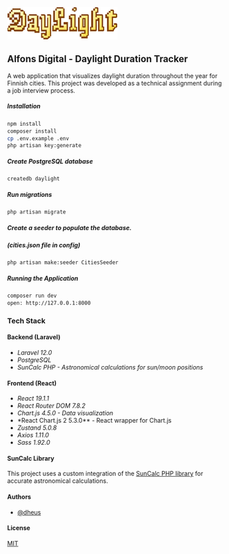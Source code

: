![DayLight Logo](https://raw.githubusercontent.com/dheus/DayLight/main/public/logo.png)

## Alfons Digital - Daylight Duration Tracker

A web application that visualizes daylight duration throughout the year for Finnish cities. This project was developed as a technical assignment during a job interview process.

##### Installation

```bash
npm install
composer install
cp .env.example .env
php artisan key:generate
```

##### Create PostgreSQL database

```bash
createdb daylight
```

##### Run migrations

```bash
php artisan migrate
```

##### Create a seeder to populate the database.

##### _(cities.json file in config)_

```bash
php artisan make:seeder CitiesSeeder
```

##### Running the Application

```bash
composer run dev
open: http://127.0.0.1:8000
```

### Tech Stack

#### Backend (Laravel)

- _Laravel 12.0_
- _PostgreSQL_
- _SunCalc PHP - Astronomical calculations for sun/moon positions_

#### Frontend (React)

- _React 19.1.1_
- _React Router DOM 7.8.2_
- _Chart.js 4.5.0 - Data visualization_
- \*React Chart.js 2 5.3.0\*\* - React wrapper for Chart.js
- _Zustand 5.0.8_
- _Axios 1.11.0_
- _Sass 1.92.0_

#### SunCalc Library

This project uses a custom integration of the [SunCalc PHP library](https://github.com/gregseth/suncalc-php/tree/master) for accurate astronomical calculations.

#### Authors

- [@dheus](https://github.com/dheus)

#### License

[MIT](https://choosealicense.com/licenses/mit/)
